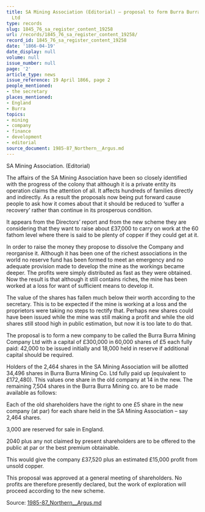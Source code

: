 ```yaml
---
title: SA Mining Association (Editorial) — proposal to form Burra Burra Mining Company
  Ltd
type: records
slug: 1845_76_sa_register_content_19258
url: /records/1845_76_sa_register_content_19258/
record_id: 1845_76_sa_register_content_19258
date: '1866-04-19'
date_display: null
volume: null
issue_number: null
page: '2'
article_type: news
issue_reference: 19 April 1866, page 2
people_mentioned:
- the secretary
places_mentioned:
- England
- Burra
topics:
- mining
- company
- finance
- development
- editorial
source_document: 1985-87_Northern__Argus.md
---
```


SA Mining Association.  (Editorial)

The affairs of the SA Mining Association have been so closely identified with the progress of the colony that although it is a private entity its operation claims the attention of all.  It affects hundreds of families directly and indirectly.  As a result the proposals now being put forward cause people to ask how it comes about that it should be reduced to ‘suffer a recovery’ rather than continue in its prosperous condition.

It appears from the Directors’ report and from the new scheme they are considering that they want to raise about £37,000 to carry on work at the 60 fathom level where there is said to be plenty of copper if they could get at it.

In order to raise the money they propose to dissolve the Company and reorganise it.  Although it has been one of the richest associations in the world no reserve fund has been formed to meet an emergency and no adequate provision made to develop the mine as the workings became deeper.  The profits were simply distributed as fast as they were obtained.  Now the result is that although it still contains riches, the mine has been worked at a loss for want of sufficient means to develop it.

The value of the shares has fallen much below their worth according to the secretary.  This is to be expected if the mine is working at a loss and the proprietors were taking no steps to rectify that.  Perhaps new shares could have been issued while the mine was still making a profit and while the old shares still stood high in public estimation, but now it is too late to do that.

The proposal is to form a new company to be called the Burra Burra Mining Company Ltd with a capital of £300,000 in 60,000 shares of £5 each fully paid: 42,000 to be issued initially and 18,000 held in reserve if additional capital should be required.

Holders of the 2,464 shares in the SA Mining Association will be allotted 34,496 shares in Burra Burra Mining Co. Ltd fully paid up (equivalent to £172,480).  This values one share in the old company at 14 in the new.  The remaining 7,504 shares in the Burra Burra Mining co. are to be made available as follows:

Each of the old shareholders have the right to one £5 share in the new company (at par) for each share held in the SA Mining Association – say 2,464 shares.

3,000 are reserved for sale in England.

2040 plus any not claimed by present shareholders are to be offered to the public at par or the best premium obtainable.

This would give the company £37,520 plus an estimated £15,000 profit from unsold copper.

This proposal was approved at a general meeting of shareholders.  No profits are therefore presently declared, but the work of exploration will proceed according to the new scheme.

Source: [1985-87_Northern__Argus.md](/downloads/markdown/1985-87_Northern__Argus.md)
